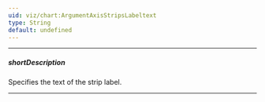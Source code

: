 ```yaml
---
uid: viz/chart:ArgumentAxisStripsLabeltext
type: String
default: undefined
---
```

---
##### shortDescription
Specifies the text of the strip label.

---
